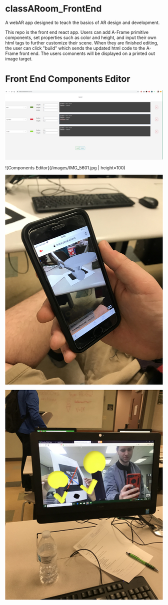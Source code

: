 # classARoom_FrontEnd

A webAR app designed to teach the basics of AR design and development.

This repo is the front end react app. Users can add A-Frame primitive components, set properties such as color and height, and input their own
html tags to further customize their scene. When they are finished editing, the user can click "build" which sends the updated html code to the
A-Frame front end. The users comonents will be displayed on a printed out image target.

# Front End Components Editor

![Components Editor](/images/classARoom.PNG)

![Components Editor](/images/IMG_5601.jpg  | height=100)

![Components Editor](/images/IMG_5605.jpg)

![Components Editor](/images/IMG_5608.jpg)
